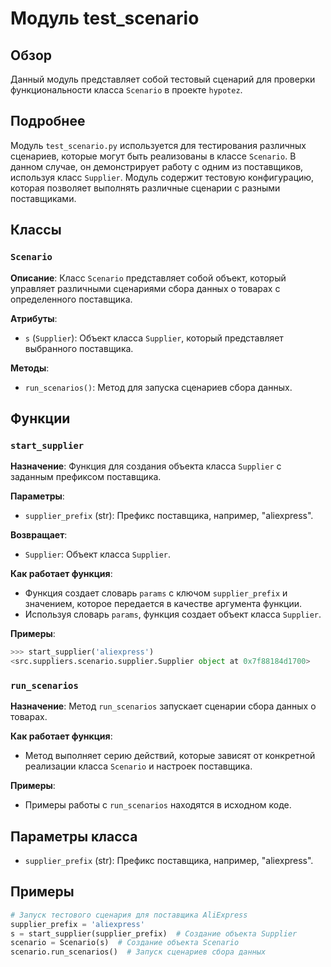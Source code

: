 # Модуль test_scenario 

## Обзор

Данный модуль представляет собой тестовый сценарий для проверки функциональности класса `Scenario` в проекте `hypotez`. 

## Подробнее

Модуль `test_scenario.py` используется для тестирования различных сценариев, которые могут быть реализованы в классе `Scenario`. В данном случае, он демонстрирует работу с одним из поставщиков, используя класс `Supplier`. Модуль содержит тестовую конфигурацию, которая позволяет выполнять различные сценарии с разными поставщиками. 

## Классы 

### `Scenario`

**Описание**: Класс `Scenario` представляет собой объект, который управляет различными сценариями сбора данных о товарах с определенного поставщика.

**Атрибуты**:
- `s` (`Supplier`): Объект класса `Supplier`, который представляет выбранного поставщика. 

**Методы**:
- `run_scenarios()`: Метод для запуска сценариев сбора данных.

## Функции

### `start_supplier`

**Назначение**: Функция для создания объекта класса `Supplier` с заданным префиксом поставщика.

**Параметры**:
- `supplier_prefix` (str): Префикс поставщика, например, "aliexpress".

**Возвращает**:
- `Supplier`: Объект класса `Supplier`. 

**Как работает функция**:
- Функция создает словарь `params` с ключом `supplier_prefix` и значением, которое передается в качестве аргумента функции.
- Используя словарь `params`, функция создает объект класса `Supplier`. 

**Примеры**:
```python
>>> start_supplier('aliexpress')
<src.suppliers.scenario.supplier.Supplier object at 0x7f88184d1700>
```

### `run_scenarios`

**Назначение**:  Метод `run_scenarios` запускает сценарии сбора данных о товарах.

**Как работает функция**:
- Метод выполняет серию действий, которые зависят от конкретной реализации класса `Scenario` и настроек поставщика. 

**Примеры**:
- Примеры работы с `run_scenarios` находятся в исходном коде.

## Параметры класса

- `supplier_prefix` (str): Префикс поставщика, например, "aliexpress".

## Примеры

```python
# Запуск тестового сценария для поставщика AliExpress
supplier_prefix = 'aliexpress'
s = start_supplier(supplier_prefix)  # Создание объекта Supplier
scenario = Scenario(s)  # Создание объекта Scenario 
scenario.run_scenarios()  # Запуск сценариев сбора данных